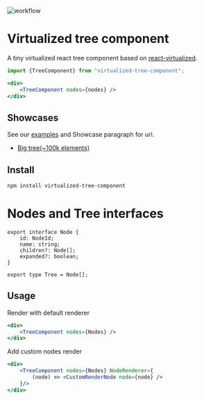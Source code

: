 ![workflow](https://github.com/xatabch/tree-component/actions/workflows/deployment.yml/badge.svg)

# Virtualized tree component

A tiny virtualized react tree component based on [react-virtualized](https://bvaughn.github.io/react-virtualized/#/components/List).

```jsx
import {TreeComponent} from "virtualized-tree-component";

<div>
    <TreeComponent nodes={nodes} />
</div>
```

## Showcases

See our [examples](/docs/examples) and Showcase paragraph for url.
- [Big tree(~100k elements)](/docs/examples/cra)

## Install

```bash
npm install virtualized-tree-component
```

# Nodes and Tree interfaces
```tsx
export interface Node {
    id: NodeId;
    name: string;
    children?: Node[];
    expanded?: boolean;
}

export type Tree = Node[];
```

## Usage

Render with default renderer
```jsx
<div>
    <TreeComponent nodes={Nodes} />
</div>
```

Add custom nodes render
```jsx
<div>
    <TreeComponent nodes={Nodes} NodeRenderer={
        (node) => <CustomRenderNode node={node} />
    }/>
</div>
```
